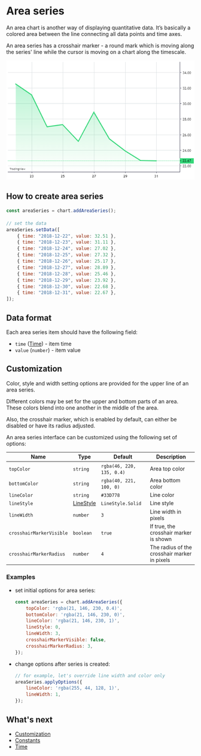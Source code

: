 # Area series

An area chart is another way of displaying quantitative data. It’s basically a colored area between the line connecting all data points and time axes.

An area series has a crosshair marker - a round mark which is moving along the series' line while the cursor is moving on a chart along the timescale.

![Area chart example](./images/area-series.png "Area chart example")

## How to create area series

```javascript
const areaSeries = chart.addAreaSeries();

// set the data
areaSeries.setData([
    { time: "2018-12-22", value: 32.51 },
    { time: "2018-12-23", value: 31.11 },
    { time: "2018-12-24", value: 27.02 },
    { time: "2018-12-25", value: 27.32 },
    { time: "2018-12-26", value: 25.17 },
    { time: "2018-12-27", value: 28.89 },
    { time: "2018-12-28", value: 25.46 },
    { time: "2018-12-29", value: 23.92 },
    { time: "2018-12-30", value: 22.68 },
    { time: "2018-12-31", value: 22.67 },
]);
```

## Data format

Each area series item should have the following field:

- `time` ([Time](./time.md)) - item time
- `value` (`number`) - item value

## Customization

Color, style and width setting options are provided for the upper line of an area series.

Different colors may be set for the upper and bottom parts of an area.
These colors blend into one another in the middle of the area.

Also, the crosshair marker, which is enabled by default, can either be disabled or have its radius adjusted.

An area series interface can be customized using the following set of options:

|Name|Type|Default|Description|
|-|----|-------|-|
|`topColor`|`string`|`rgba(46, 220, 135, 0.4)`|Area top color|
|`bottomColor`|`string`|`rgba(40, 221, 100, 0)`|Area bottom color|
|`lineColor`|`string`|`#33D778`|Line color|
|`lineStyle`|[LineStyle](./constants.md#linestyle)|`LineStyle.Solid`|Line style|
|`lineWidth`|`number`|`3`|Line width in pixels|
|`crosshairMarkerVisible`|`boolean`|`true`|If true, the crosshair marker is shown|
|`crosshairMarkerRadius`|`number`|`4`|The radius of the crosshair marker in pixels|

### Examples

- set initial options for area series:

    ```javascript
    const areaSeries = chart.addAreaSeries({
        topColor: 'rgba(21, 146, 230, 0.4)',
        bottomColor: 'rgba(21, 146, 230, 0)',
        lineColor: 'rgba(21, 146, 230, 1)',
        lineStyle: 0,
        lineWidth: 3,
        crosshairMarkerVisible: false,
        crosshairMarkerRadius: 3,
    });
    ```

- change options after series is created:

    ```javascript
    // for example, let's override line width and color only
    areaSeries.applyOptions({
        lineColor: 'rgba(255, 44, 128, 1)',
        lineWidth: 1,
    });
    ```

## What's next

- [Customization](./customization.md)
- [Constants](./constants.md)
- [Time](./time.md)

